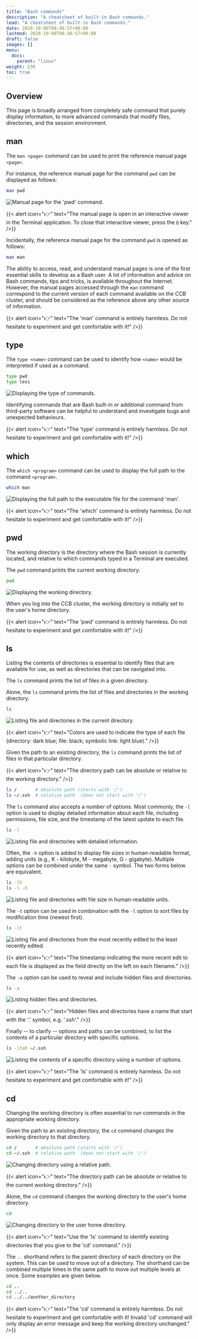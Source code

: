 ```yaml
---
title: "Bash commands"
description: "A cheatsheet of built-in Bash commands."
lead: "A cheatsheet of built-in Bash commands."
date: 2020-10-06T08:48:57+00:00
lastmod: 2020-10-06T08:48:57+00:00
draft: false
images: []
menu:
  docs:
    parent: "linux"
weight: 230
toc: true
---
```


## Overview

This page is broadly arranged from completely safe command that purely display information,
to more advanced commands that modify files, directories, and the session environment.

## man

The `man <page>` command can be used to print the reference manual page `<page>`.

For instance, the reference manual page for the command `pwd` can be displayed as follows:

```bash
man pwd
```

![Manual page for the 'pwd' command.](man-pwd.png)

{{< alert icon="👉" text="The manual page is open in an interactive viewer in the Terminal application. To close that interactive viewer, press the `Q` key." />}}

Incidentally, the reference manual page for the command `pwd` is opened as follows:

```bash
man man
```

The ability to access, read, and understand manual pages is one of the first essential skills
to develop as a Bash user.
A lot of information and advice on Bash commands, tips and tricks, is available throughout the Internet.
However, the manual pages accessed through the `man` command correspond to the current version
of each command available on the CCB cluster, and should be considered as the reference above any
other source of information.

{{< alert icon="👉" text="The 'man' command is entirely harmless. Do not hesitate to experiment and get comfortable with it!" />}}

## type

The `type <name>` command can be used to identify how `<name>` would be interpreted
if used as a command.

```bash
type pwd
type less
```

![Displaying the type of commands.](type.png)

Identifying commands that are Bash built-in or additional command from third-party
software can be helpful to understand and investigate bugs and unexpected
behaviours.

{{< alert icon="👉" text="The 'type' command is entirely harmless. Do not hesitate to experiment and get comfortable with it!" />}}

## which

The `which <program>` command can be used to display the full path to the
command `<program>`.

```bash
which man
```

![Displaying the full path to the executable file for the command 'man'.](which-man.png)

{{< alert icon="👉" text="The 'which' command is entirely harmless. Do not hesitate to experiment and get comfortable with it!" />}}

## pwd

The working directory is the directory where the Bash session is currently
located, and relative to which commands typed in a Terminal are executed.

The `pwd` command prints the current working directory.

```bash
pwd
```

![Displaying the working directory.](pwd.png)

When you log into the CCB cluster, the working directory is initially set to
the user's home directory.

{{< alert icon="👉" text="The 'pwd' command is entirely harmless. Do not hesitate to experiment and get comfortable with it!" />}}

## ls

Listing the contents of directories is essential to identify files that are
available for use, as well as directories that can be navigated into.

The `ls` command prints the list of files in a given directory.

Alone, the `ls` command prints the list of files and directories in the
working directory.

```bash
ls
```

![Listing file and directories in the current directory.](ls.png)

{{< alert icon="👉" text="Colors are used to indicate the type of each file (directory: dark blue; file: black; symbolic link: light blue)." />}}

Given the path to an existing directory, the `ls` command prints the list of
files in that particular directory.

{{< alert icon="👉" text="The directory path can be absolute or relative to the working directory." />}}

```bash
ls /       # absolute path (starts with '/')
ls ~/.ssh  # relative path  (does not start with '/')
```

The `ls` command also accepts a number of options.
Most commonly, the `-l` option is used to display detailed information about
each file, including permissions, file size, and the timestamp of the latest
update to each file.

```bash
ls -l
```

![Listing file and directories with detailed information.](ls-l.png)

Often, the `-h` option is added to display file sizes in human-readable format,
adding units (e.g., K - kilobyte, M - megabyte, G - gigabyte).
Multiple options can be combined under the same `-` symbol.
The two forms below are equivalent.

```bash
ls -lh
ls -l -h
```

![Listing file and directories with file size in human-readable units.](ls-lh.png)

The `-t` option can be used in combination with the `-l` option to sort files
by modification time (newest first).

```bash
ls -lt
```

![Listing file and directories from the most recently edited to the least recently edited.](ls-lt.png)

{{< alert icon="👉" text="The timestamp indicating the more recent edit to each file is displayed as the field directly on the left on each filename." />}}

The `-a` option can be used to reveal and include hidden files and directories.

```bash
ls -a
```

![Listing hidden files and directories.](ls-a.png)

{{< alert icon="👉" text="Hidden files and directories have a name that start with the '.' symbol, e.g. '.ssh'." />}}

Finally -- to clarify -- options and paths can be combined, to list the contents
of a particular directory with specific options.

```bash
ls -ltah ~/.ssh
```

![Listing the contents of a specific directory using a number of options.](ls-ltah-ssh.png)

{{< alert icon="👉" text="The 'ls' command is entirely harmless. Do not hesitate to experiment and get comfortable with it!" />}}

## cd

Changing the working directory is often essential to run commands in the
appropriate working directory.

Given the path to an existing directory, the `cd` command changes the working directory to
that directory.

```bash
cd /       # absolute path (starts with '/')
cd ~/.ssh  # relative path  (does not start with '/')
```

![Changing directory using a relative path.](cd-ccb_demo.png)

{{< alert icon="👉" text="The directory path can be absolute or relative to the current working directory." />}}

Alone, the `cd` command changes the working directory to the user's home directory.

```bash
cd
```

![Changing directory to the user home directory.](cd-home.png)

{{< alert icon="👉" text="Use the 'ls' command to identify existing directories that you give to the 'cd' command." />}}

The `..` shorthand refers to the parent directory of each directory on the system.
This can be used to move out of a directory.
The shorthand can be combined multiple times in the same path to move out multiple
levels at once.
Some examples are given below.

```bash
cd ..
cd ../..
cd ../../another_directory
```

{{< alert icon="👉" text="The 'cd' command is entirely harmless. Do not hesitate to experiment and get comfortable with it! Invalid 'cd' command will only display an error message and keep the working directory unchanged." />}}

<!-- Link definitions -->
